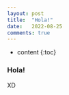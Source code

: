 ```yaml
---
layout: post
title:  "Hola!"
date:   2022-08-25
comments: true
---
```


* content
{:toc}

### Hola!
XD

